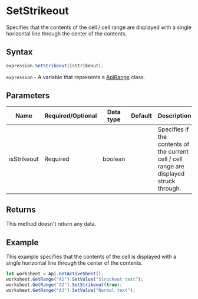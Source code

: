 # SetStrikeout

Specifies that the contents of the cell / cell range are displayed with a single horizontal line through the center of the contents.

## Syntax

```javascript
expression.SetStrikeout(isStrikeout);
```

`expression` - A variable that represents a [ApiRange](../ApiRange.md) class.

## Parameters

| **Name** | **Required/Optional** | **Data type** | **Default** | **Description** |
| ------------- | ------------- | ------------- | ------------- | ------------- |
| isStrikeout | Required | boolean |  | Specifies if the contents of the current cell / cell range are displayed struck through. |

## Returns

This method doesn't return any data.

## Example

This example specifies that the contents of the cell is displayed with a single horizontal line through the center of the contents.

```javascript editor-xlsx
let worksheet = Api.GetActiveSheet();
worksheet.GetRange("A2").SetValue("Struckout text");
worksheet.GetRange("A2").SetStrikeout(true);
worksheet.GetRange("A3").SetValue("Normal text");
```

